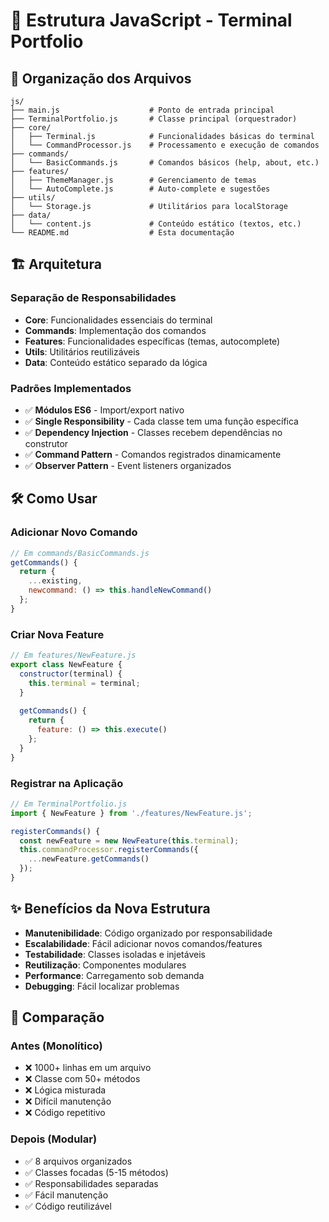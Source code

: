# 🚀 Estrutura JavaScript - Terminal Portfolio

## 📁 Organização dos Arquivos

```
js/
├── main.js                    # Ponto de entrada principal
├── TerminalPortfolio.js       # Classe principal (orquestrador)
├── core/
│   ├── Terminal.js            # Funcionalidades básicas do terminal
│   └── CommandProcessor.js    # Processamento e execução de comandos
├── commands/
│   └── BasicCommands.js       # Comandos básicos (help, about, etc.)
├── features/
│   ├── ThemeManager.js        # Gerenciamento de temas
│   └── AutoComplete.js        # Auto-complete e sugestões
├── utils/
│   └── Storage.js             # Utilitários para localStorage
├── data/
│   └── content.js             # Conteúdo estático (textos, etc.)
└── README.md                  # Esta documentação
```

## 🏗️ Arquitetura

### **Separação de Responsabilidades**
- **Core**: Funcionalidades essenciais do terminal
- **Commands**: Implementação dos comandos
- **Features**: Funcionalidades específicas (temas, autocomplete)
- **Utils**: Utilitários reutilizáveis
- **Data**: Conteúdo estático separado da lógica

### **Padrões Implementados**
- ✅ **Módulos ES6** - Import/export nativo
- ✅ **Single Responsibility** - Cada classe tem uma função específica
- ✅ **Dependency Injection** - Classes recebem dependências no construtor
- ✅ **Command Pattern** - Comandos registrados dinamicamente
- ✅ **Observer Pattern** - Event listeners organizados

## 🛠️ Como Usar

### **Adicionar Novo Comando**
```javascript
// Em commands/BasicCommands.js
getCommands() {
  return {
    ...existing,
    newcommand: () => this.handleNewCommand()
  };
}
```

### **Criar Nova Feature**
```javascript
// Em features/NewFeature.js
export class NewFeature {
  constructor(terminal) {
    this.terminal = terminal;
  }
  
  getCommands() {
    return {
      feature: () => this.execute()
    };
  }
}
```

### **Registrar na Aplicação**
```javascript
// Em TerminalPortfolio.js
import { NewFeature } from './features/NewFeature.js';

registerCommands() {
  const newFeature = new NewFeature(this.terminal);
  this.commandProcessor.registerCommands({
    ...newFeature.getCommands()
  });
}
```

## ✨ Benefícios da Nova Estrutura

- **Manutenibilidade**: Código organizado por responsabilidade
- **Escalabilidade**: Fácil adicionar novos comandos/features
- **Testabilidade**: Classes isoladas e injetáveis
- **Reutilização**: Componentes modulares
- **Performance**: Carregamento sob demanda
- **Debugging**: Fácil localizar problemas

## 🎯 Comparação

### **Antes (Monolítico)**
- ❌ 1000+ linhas em um arquivo
- ❌ Classe com 50+ métodos
- ❌ Lógica misturada
- ❌ Difícil manutenção
- ❌ Código repetitivo

### **Depois (Modular)**
- ✅ 8 arquivos organizados
- ✅ Classes focadas (5-15 métodos)
- ✅ Responsabilidades separadas
- ✅ Fácil manutenção
- ✅ Código reutilizável